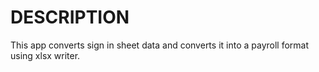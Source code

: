 # DESCRIPTION

This app converts sign in sheet data and converts it into a payroll format using xlsx writer.